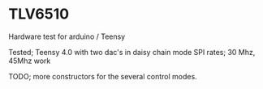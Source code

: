 # TLV6510
Hardware test for arduino / Teensy 


Tested; Teensy 4.0 with two dac's in daisy chain mode
SPI rates; 30 Mhz, 45Mhz work

TODO; more constructors for the several control modes.
